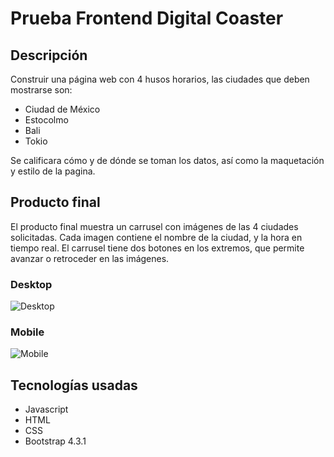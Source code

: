 # Prueba Frontend Digital Coaster

## Descripción

Construir una página web con 4 husos horarios, las ciudades que deben mostrarse son:

* Ciudad de México
* Estocolmo
* Bali
* Tokio

Se calificara cómo y de dónde se toman los datos, así como la maquetación y estilo de la pagina.

## Producto final

El producto final muestra un carrusel con imágenes de las 4 ciudades solicitadas. Cada imagen contiene el nombre de la ciudad, y la hora en tiempo real. El carrusel tiene dos botones en los extremos, que permite avanzar o retroceder en las imágenes.

### Desktop

![Desktop](https://user-images.githubusercontent.com/8524564/58357165-655ace00-7e3f-11e9-863e-62c23c3e19ca.png)

### Mobile

![Mobile](https://user-images.githubusercontent.com/8524564/58357215-94713f80-7e3f-11e9-8901-f102f98f0de0.png)

## Tecnologías usadas

* Javascript
* HTML
* CSS
* Bootstrap 4.3.1
